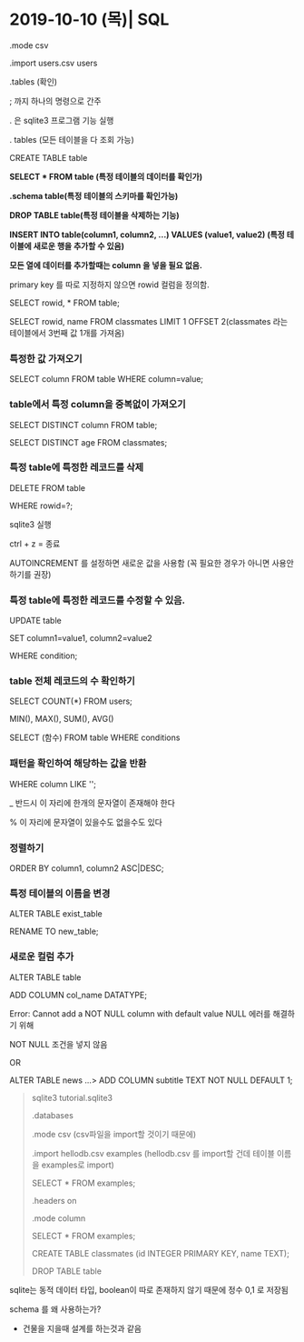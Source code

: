 # 2019-10-10 (목)| SQL

.mode csv

.import users.csv users

.tables (확인)





; 까지 하나의 명령으로 간주

. 은 sqlite3 프로그램 기능 실행

. tables (모든 테이블을 다 조회 가능)

CREATE TABLE table

**SELECT * FROM table (특정 테이블의 데이터를 확인가)**

**.schema table(특정 테이블의 스키마를 확인가능)**

**DROP TABLE table(특정 테이블을 삭제하는 기능)**

**INSERT INTO table(column1, column2, ...) VALUES (value1, value2) (특정 테이블에 새로운 행을 추가할 수 있음)**

**모든 열에 데이터를 추가할때는 column 을 넣을 필요 없음.**

primary key 를 따로 지정하지 않으면 rowid 컬럼을 정의함.

SELECT rowid, * FROM table;

SELECT rowid, name FROM classmates LIMIT 1 OFFSET 2(classmates 라는 테이블에서 3번째 값 1개를 가져옴)





### 특정한 값 가져오기

SELECT column FROM table WHERE column=value;



### table에서 특정 column을 중복없이 가져오기

SELECT DISTINCT column FROM table;

SELECT DISTINCT age FROM classmates;



### 특정 table에 특정한 레코드를 삭제

DELETE FROM table

WHERE rowid=?;

sqlite3 실행

ctrl + z = 종료



AUTOINCREMENT 를 설정하면 새로운 값을 사용함 (꼭 필요한 경우가 아니면 사용안하기를 권장)



### 특정 table에 특정한 레코드를 수정할 수 있음.

UPDATE table

SET column1=value1, column2=value2

WHERE condition;



### table 전체 레코드의 수 확인하기

SELECT COUNT(*) FROM users;



MIN(), MAX(), SUM(), AVG()

SELECT  (함수) FROM table WHERE conditions



### 패턴을 확인하여 해당하는 값을 반환

WHERE column LIKE '';

_ 반드시 이 자리에 한개의 문자열이 존재해야 한다

% 이 자리에 문자열이 있을수도 없을수도 있다



### 정렬하기

ORDER BY column1, column2 ASC|DESC;



### 특정 테이블의 이름을 변경

ALTER TABLE exist_table

RENAME TO new_table;



### 새로운 컬럼 추가

ALTER TABLE table

ADD COLUMN col_name DATATYPE;



Error: Cannot add a NOT NULL column with default value NULL 에러를 해결하기 위해

NOT NULL 조건을 넣지 않음

OR

ALTER TABLE news
   ...> ADD COLUMN subtitle TEXT NOT NULL DEFAULT 1;



> sqlite3 tutorial.sqlite3
>
> .databases
>
> .mode csv (csv파일을 import할 것이기 때문에)
>
> .import hellodb.csv examples (hellodb.csv 를 import할 건데 테이블 이름을 examples로 import)
>
> SELECT * FROM examples;
>
> .headers on
>
> .mode column
>
> SELECT * FROM examples;
>
> CREATE TABLE classmates (id INTEGER PRIMARY KEY, name TEXT);
>
> DROP TABLE table



sqlite는 동적 데이터 타입, boolean이 따로 존재하지 않기 때문에 정수 0,1 로 저장됨



schema 를 왜 사용하는가?

- 건물을 지을때 설계를 하는것과 같음

